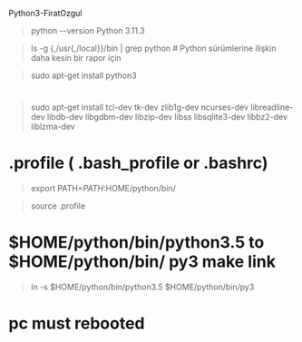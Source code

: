 Python3-FiratOzgul

> python --version
Python 3.11.3
 
> ls -g {,/usr{,/local}}/bin | grep python    # Python sürümlerine ilişkin daha kesin bir rapor için

> sudo apt-get install python3


# 
> sudo apt-get install tcl-dev tk-dev zlib1g-dev ncurses-dev libreadline-dev libdb-dev libgdbm-dev libzip-dev libss libsqlite3-dev libbz2-dev liblzma-dev


# .profile ( .bash_profile or .bashrc) 
> export PATH=$PATH:$HOME/python/bin/

> source .profile



# $HOME/python/bin/python3.5  to  $HOME/python/bin/     py3 make link
> ln -s $HOME/python/bin/python3.5 $HOME/python/bin/py3
  
# pc must rebooted

